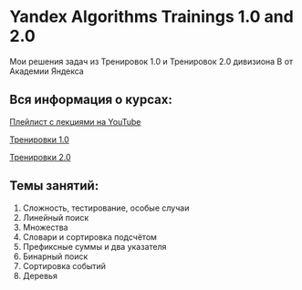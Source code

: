 # Yandex Algorithms Trainings 1.0 and 2.0

Мои решения задач из Тренировок 1.0 и Тренировок 2.0 дивизиона B от Академии Яндекса

## Вся информация о курсах:
[Плейлист с лекциями на YouTube](https://www.youtube.com/playlist?list=PL6Wui14DvQPySdPv5NUqV3i8sDbHkCKC5)

[Тренировки 1.0](https://yandex.ru/yaintern/algorithm-training_1)

[Тренировки 2.0](https://yandex.ru/yaintern/algorithm-training_2)

## Темы занятий:
1. Сложность, тестирование, особые случаи
2. Линейный поиск
3. Множества
4. Словари и сортировка подсчётом
5. Префиксные суммы и два указателя
6. Бинарный поиск
7. Сортировка событий
8. Деревья